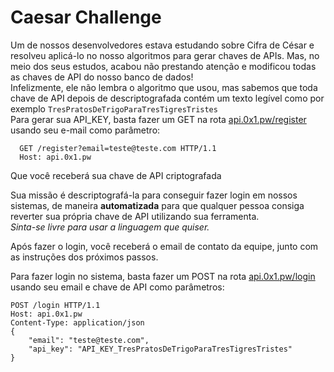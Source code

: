 # Caesar Challenge
Um de nossos desenvolvedores estava estudando sobre Cifra de César e resolveu aplicá-lo no nosso algoritmos para gerar chaves de APIs.
Mas, no meio dos seus estudos, acabou não prestando atenção e modificou todas as chaves de API do nosso banco de dados!<br/>
Infelizmente, ele não lembra o algoritmo que usou, mas sabemos que toda chave de API depois de descriptografada contém um texto legível como por exemplo `TresPratosDeTrigoParaTresTigresTristes`<br/>
Para gerar sua API_KEY, basta fazer um GET na rota [api.0x1.pw/register](http://api.0x1.pw/register) usando seu e-mail como parâmetro:
```
  GET /register?email=teste@teste.com HTTP/1.1
  Host: api.0x1.pw
```
Que você receberá sua chave de API criptografada

Sua missão é descriptografá-la para conseguir fazer login em nossos sistemas, de maneira **automatizada** para que qualquer pessoa consiga reverter sua própria chave de API utilizando sua ferramenta.<br/>
*Sinta-se livre para usar a linguagem que quiser.*

Após fazer o login, você receberá o email de contato da equipe, junto com as instruções dos próximos passos.

Para fazer login no sistema, basta fazer um POST na rota [api.0x1.pw/login](http://api.0x1.pw/register) usando seu email e chave de API como parâmetros:
```
POST /login HTTP/1.1
Host: api.0x1.pw
Content-Type: application/json
{ 
    "email": "teste@teste.com", 
    "api_key": "API_KEY_TresPratosDeTrigoParaTresTigresTristes"
}
```
